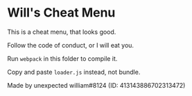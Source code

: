 # Will's Cheat Menu

This is a cheat menu, that looks good.

Follow the code of conduct, or I will eat you.

Run `webpack` in this folder to compile it.

Copy and paste `loader.js` instead, not bundle.

Made by unexpected william#8124 (ID: 413143886702313472)
